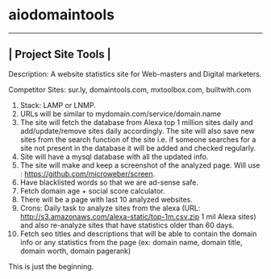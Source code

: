 # aiodomaintools

----------------------------
| Project  Site Tools |
----------------------------

Description: A website statistics site for Web-masters and Digital marketers.

Competitor Sites: sur.ly, domaintools.com, mxtoolbox.com, builtwith.com
 
1. Stack: LAMP or  LNMP.
2. URLs will be similar to mydomain.com/service/domain.name 
3. The site will fetch the database from Alexa top 1 million sites daily and add/update/remove sites daily accordingly.
The site will also save new sites from the search function of the site i.e. if someone searches for a site not present in the database it will be added and checked regularly.
4. Site will have a mysql database with all the updated info.
5. The site will make and keep a screenshot of the analyzed page. Will use : https://github.com/microweber/screen.
6. Have blacklisted words so that we are ad-sense safe.
7. Fetch domain age + social score calculator.
8. There will be a page with last 10 analyzed websites.
9. Crons: Daily task to analyze sites from the alexa (URL: http://s3.amazonaws.com/alexa-static/top-1m.csv.zip 1 mil Alexa sites) and also re-analyze sites that have statistics older than 60 days.
10. Fetch seo titles and descriptions that will be able to contain the domain info or any statistics from the page (ex: domain name, domain title, domain worth, domain pagerank)

This is just the beginning.